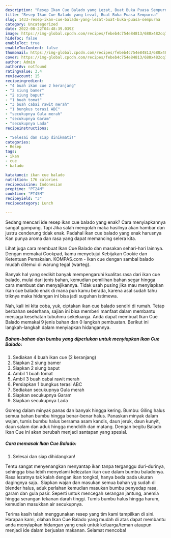 ```yaml
---
description: "Resep Ikan Cue Balado yang Lezat, Buat Buka Puasa Sempurna"
title: "Resep Ikan Cue Balado yang Lezat, Buat Buka Puasa Sempurna"
slug: 1433-resep-ikan-cue-balado-yang-lezat-buat-buka-puasa-sempurna
category: Uncategorized
date: 2022-08-22T04:48:39.039Z
image: https://img-global.cpcdn.com/recipes/febeb4c754e84813/680x482cq70/ikan-cue-balado-foto-resep-utama.jpg
hideToc: false
enableToc: true
enableTocContent: false
thumbnail: https://img-global.cpcdn.com/recipes/febeb4c754e84813/680x482cq70/ikan-cue-balado-foto-resep-utama.jpg
cover: https://img-global.cpcdn.com/recipes/febeb4c754e84813/680x482cq70/ikan-cue-balado-foto-resep-utama.jpg
author: Admin
authorAv: notfound
ratingvalue: 3.4
reviewcount: 15
recipeingredient:
- "4 buah ikan cue 2 keranjang"
- "2 siung bamer"
- "2 siung baput"
- "1 buah tomat"
- "3 buah cabai rawit merah"
- "1 bungkus terasi ABC"
- "secukupnya Gula merah"
- "secukupnya Garam"
- "secukupnya Lada"
recipeinstructions:

- "Selesai dan siap dinikmati!"
categories:
- Resep
tags:
- ikan
- cue
- balado

katakunci: ikan cue balado 
nutrition: 176 calories
recipecuisine: Indonesian
preptime: "PT24M"
cooktime: "PT45M"
recipeyield: "3"
recipecategory: Lunch

---
```



Sedang mencari ide resep ikan cue balado yang enak? Cara menyiapkannya sangat gampang. Tapi Jika salah mengolah maka hasilnya akan hambar dan justru cenderung tidak enak. Padahal ikan cue balado yang enak harusnya Kan punya aroma dan rasa yang dapat memancing selera kita.


Lihat juga cara membuat Ikan Cue Balado dan masakan sehari-hari lainnya. Dengan memakai Cookpad, kamu menyetujui Kebijakan Cookie dan Ketentuan Pemakaian. KOMPAS.com - Ikan cue dengan sambal balado mudah ditemui di warung tegal (warteg).

Banyak hal yang sedikit banyak mempengaruhi kualitas rasa dari ikan cue balado, mulai dari jenis bahan, kemudian pemilihan bahan segar hingga cara membuat dan menyajikannya. Tidak usah pusing jika mau menyiapkan ikan cue balado enak di mana pun kamu berada, karena asal sudah tahu triknya maka hidangan ini bisa jadi suguhan istimewa.


Nah, kali ini kita coba, yuk, ciptakan ikan cue balado sendiri di rumah. Tetap berbahan sederhana, sajian ini bisa memberi manfaat dalam membantu menjaga kesehatan tubuhmu sekeluarga. Anda dapat membuat Ikan Cue Balado memakai 9 jenis bahan dan 0 langkah pembuatan. Berikut ini langkah-langkah dalam menyiapkan hidangannya.

<!--inarticleads1-->

##### Bahan-bahan dan bumbu yang diperlukan untuk menyiapkan Ikan Cue Balado:

1. Sediakan 4 buah ikan cue (2 keranjang)
1. Siapkan 2 siung bamer
1. Siapkan 2 siung baput
1. Ambil 1 buah tomat
1. Ambil 3 buah cabai rawit merah
1. Persiapkan 1 bungkus terasi ABC
1. Sediakan secukupnya Gula merah
1. Siapkan secukupnya Garam
1. Siapkan secukupnya Lada


Goreng dalam minyak panas dan banyak hingga kering. Bumbu: Giling halus semua bahan bumbu hingga benar-benar halus. Panaskan minyak dalam wajan, tumis bumbu halus bersama asam kandis, daun jeruk, daun kunyit, daun salam dan aduk hingga mendidih dan matang. Dengan begitu Balado Ikan Cue ini akan berubah menjadi santapan yang spesial. 

<!--inarticleads2-->

##### Cara memasak Ikan Cue Balado:


1. Selesai dan siap dihidangkan!

Tentu sangat menyenangkan menyantap ikan tanpa terganggu duri-durinya, sehingga bisa lebih menyelami kelezatan ikan cue dalam bumbu baladonya. Rasa lezatnya tak kalah dengan ikan tongkol, hanya beda pada ukuran dagingnya saja.. Siapkan wajan dan masukan semua bahan yg sudah di blender halus, aduk perlahan kemudian masukan bumbu penyedap rasa, garam dan gula pasir. Seperti untuk mencegah serangan jantung, anemia hingga serangan tekanan darah tinggi. Tumis bumbu halus hingga harum, kemudian masukkan air secukupnya. 

Terima kasih telah menggunakan resep yang tim kami tampilkan di sini. Harapan kami, olahan Ikan Cue Balado yang mudah di atas dapat membantu anda menyiapkan hidangan yang enak untuk keluarga/teman ataupun menjadi ide dalam berjualan makanan. Selamat mencoba!
